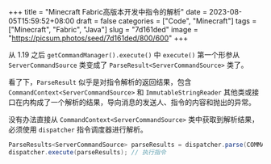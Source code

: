 +++
title = "Minecraft Fabric高版本开发中指令的解析"
date = 2023-08-05T15:59:52+08:00
draft = false
categories = ["Code", "Minecraft"]
tags = ["Minecraft", "Fabric", "Java"]
slug = "7d161ded"
image = "https://picsum.photos/seed/7d161ded/800/600"
+++

从 1.19 之后 `getCommandManager().execute()` 中 `execute()` 第一个形参从 `ServerCommandSource` 类变成了 `ParseResult<ServerCommandSource>` 类了。

看了下，`ParseResult` 似乎是对指令解析的返回结果，包含 `CommandContext<ServerCommandSource>` 和 `ImmutableStringReader` 其他类或接口在内构成了一个解析的结果，导向消息的发送人、指令的内容和抛出的异常。

没有办法直接从 `CommandContext<ServerCommandSource>` 类中获取到解析结果，必须使用 `dispatcher` 指令调度器进行解析。

```java
ParseResults<ServerCommandSource> parseResults = dispatcher.parse(COMMAND, context.getSource()); // 对指令进行解析
dispatcher.execute(parseResults); // 执行指令
```